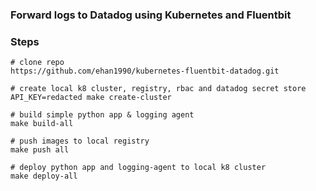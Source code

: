 ### Forward logs to Datadog using Kubernetes and Fluentbit

### Steps

```
# clone repo 
https://github.com/ehan1990/kubernetes-fluentbit-datadog.git

# create local k8 cluster, registry, rbac and datadog secret store
API_KEY=redacted make create-cluster

# build simple python app & logging agent
make build-all

# push images to local registry
make push all

# deploy python app and logging-agent to local k8 cluster
make deploy-all
```
